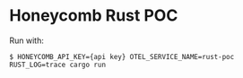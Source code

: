 # Honeycomb Rust POC

Run with:

```
$ HONEYCOMB_API_KEY={api key} OTEL_SERVICE_NAME=rust-poc RUST_LOG=trace cargo run
```
